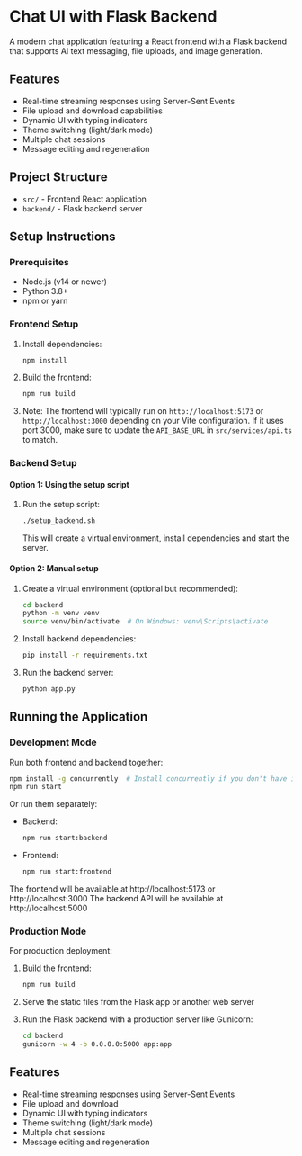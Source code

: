# Chat UI with Flask Backend

A modern chat application featuring a React frontend with a Flask backend that supports AI text messaging, file uploads, and image generation.

## Features

- Real-time streaming responses using Server-Sent Events
- File upload and download capabilities
- Dynamic UI with typing indicators
- Theme switching (light/dark mode)
- Multiple chat sessions
- Message editing and regeneration

## Project Structure

- `src/` - Frontend React application
- `backend/` - Flask backend server

## Setup Instructions

### Prerequisites

- Node.js (v14 or newer)
- Python 3.8+
- npm or yarn

### Frontend Setup

1. Install dependencies:
   ```bash
   npm install
   ```

2. Build the frontend:
   ```bash
   npm run build
   ```

3. Note: The frontend will typically run on `http://localhost:5173` or `http://localhost:3000` depending on your Vite configuration. If it uses port 3000, make sure to update the `API_BASE_URL` in `src/services/api.ts` to match.

### Backend Setup

#### Option 1: Using the setup script
1. Run the setup script:
   ```bash
   ./setup_backend.sh
   ```
   This will create a virtual environment, install dependencies and start the server.

#### Option 2: Manual setup
1. Create a virtual environment (optional but recommended):
   ```bash
   cd backend
   python -m venv venv
   source venv/bin/activate  # On Windows: venv\Scripts\activate
   ```

2. Install backend dependencies:
   ```bash
   pip install -r requirements.txt
   ```

3. Run the backend server:
   ```bash
   python app.py
   ```

## Running the Application

### Development Mode

Run both frontend and backend together:
```bash
npm install -g concurrently  # Install concurrently if you don't have it
npm run start
```

Or run them separately:

- Backend:
  ```bash
  npm run start:backend
  ```

- Frontend:
  ```bash
  npm run start:frontend
  ```

The frontend will be available at http://localhost:5173 or http://localhost:3000
The backend API will be available at http://localhost:5000

### Production Mode

For production deployment:

1. Build the frontend:
   ```bash
   npm run build
   ```

2. Serve the static files from the Flask app or another web server

3. Run the Flask backend with a production server like Gunicorn:
   ```bash
   cd backend
   gunicorn -w 4 -b 0.0.0.0:5000 app:app
   ```

## Features

- Real-time streaming responses using Server-Sent Events
- File upload and download
- Dynamic UI with typing indicators
- Theme switching (light/dark mode)
- Multiple chat sessions
- Message editing and regeneration 